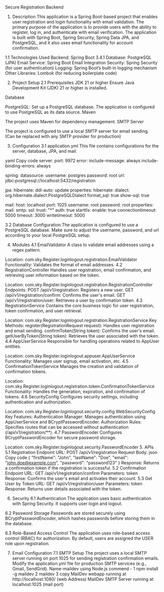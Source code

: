  Secure Registration Backend
1. Description
This application is a Spring Boot-based project that enables user registration and login functionality with email validation. The primary purpose of the application is to provide users with the ability to register, log in, and authenticate with email verification. The application is built with Spring Boot, Spring Security, Spring Data JPA, and PostgreSQL, and it also uses email functionality for account confirmation.

1.1 Technologies Used
Backend: Spring Boot 3.4.1
Database: PostgreSQL (JPA)
Email Service: Spring Boot Email Integration
Security: Spring Security (for user authentication)
Logging: Spring Boot’s built-in logging mechanism
Other Libraries: Lombok (for reducing boilerplate code)

2. Project Setup
2.1 Prerequisites
JDK 21 or higher
Ensure Java Development Kit (JDK) 21 or higher is installed.

Database

PostgreSQL: Set up a PostgreSQL database. The application is configured to use PostgreSQL as its data source.
Maven

The project uses Maven for dependency management.
SMTP Server

The project is configured to use a local SMTP server for email sending. (Can be replaced with any SMTP provider for production)

3. Configuration
3.1 application.yml
This file contains configurations for the server, database, JPA, and mail.

yaml
Copy code
server:
  port: 9972
  error:
    include-message: always
    include-binding-errors: always

spring:
  datasource:
    username: postgres
    password: root
    url: jdbc:postgresql://localhost:5432/registration

  jpa:
    hibernate:
      ddl-auto: update
    properties:
      hibernate:
        dialect: org.hibernate.dialect.PostgreSQLDialect
        format_sql: true
    show-sql: true

  mail:
    host: localhost
    port: 1025
    username: root
    password: root
    properties:
      mail:
        smtp:
          ssl:
            trust: "*"
          auth: true
          starttls:
            enable: true
          connectiontimeout: 5000
          timeout: 3000
          writetimeout: 5000

3.2 Database Configuration
The application is configured to use a PostgreSQL database. Make sure to adjust the username, password, and url according to your local PostgreSQL setup.

4. Modules
4.1 EmailValidator
A class to validate email addresses using a regex pattern.

Location: com.sky.Register.loginlogout.registration.EmailValidator
Functionality: Validates the format of email addresses.
4.2 RegistrationController
Handles user registration, email confirmation, and retrieving user information based on the token.

Location: com.sky.Register.loginlogout.registration.RegistrationController
Endpoints:
POST /api/v1/registration: Registers a new user.
GET /api/v1/registration/confirm: Confirms the user's email.
GET /api/v1/registration/user: Retrieves a user by confirmation token.
4.3 RegistrationService
Contains the core business logic for user registration, token confirmation, and user retrieval.

Location: com.sky.Register.loginlogout.registration.RegistrationService
Key Methods:
register(RegistrationRequest request): Handles user registration and email sending.
confirmToken(String token): Confirms the user's email.
getUserByToken(String token): Retrieves the user associated with the token.
4.4 AppUserService
Responsible for handling operations related to AppUser entities.

Location: com.sky.Register.loginlogout.appuser.AppUserService
Functionality: Manages user signup, email activation, etc.
4.5 ConfirmationTokenService
Manages the creation and validation of confirmation tokens.

Location: com.sky.Register.loginlogout.registration.token.ConfirmationTokenService
Functionality: Handles the generation, expiration, and confirmation of tokens.
4.6 SecurityConfig
Configures security settings, including authentication and authorization.

Location: com.sky.Register.loginlogout.security.config.WebSecurityConfig
Key Features:
Authentication Manager: Manages authentication using AppUserService and BCryptPasswordEncoder.
Authorization Rules: Specifies routes that can be accessed without authentication (/api/v1/registration/**).
4.7 PasswordEncoder
Configures BCryptPasswordEncoder for secure password storage.

Location: com.sky.Register.loginlogout.security.PasswordEncoder
5. APIs
5.1 Registration Endpoint
URL: POST /api/v1/registration
Request Body:
json
Copy code
{
  "firstName": "John",
  "lastName": "Doe",
  "email": "john.doe@example.com",
  "password": "password123"
}
Response: Returns a confirmation token if the registration is successful.
5.2 Confirmation Endpoint
URL: GET /api/v1/registration/confirm
Parameters: token
Response: Confirms the user's email and activates their account.
5.3 Get User by Token
URL: GET /api/v1/registration/user
Parameters: token
Response: Returns user details associated with the token.

6. Security
6.1 Authentication
The application uses basic authentication with Spring Security. It supports user login and logout.

6.2 Password Storage
Passwords are stored securely using BCryptPasswordEncoder, which hashes passwords before storing them in the database.

6.3 Role-Based Access Control
The application uses role-based access control (RBAC) for authorization. By default, users are assigned the USER role upon registration.

7. Email Configuration
7.1 SMTP Setup
The project uses a local SMTP server running on port 1025 for sending registration confirmation emails. Modify the application.yml file for production SMTP services (e.g., Gmail, SendGrid).
Name-maildev
using Node.js
commend - 1 npm install -g maildev
2 maildev
3 copy MailDev webapp running at http://localhost:1080/ (web Address)
MailDev SMTP Server running at localhost:1025 (mail port)
  
